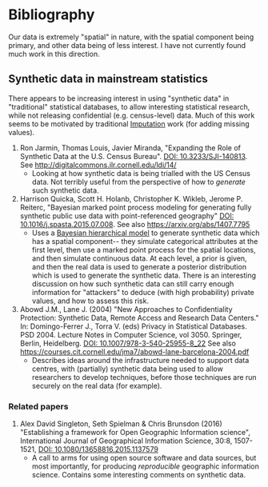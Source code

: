 # Bibliography

Our data is extremely "spatial" in nature, with the spatial component being primary, and other data being of less interest.  I have not currently
found much work in this direction.


## Synthetic data in mainstream statistics

There appears to be increasing interest in using "synthetic data" in "traditional" statistical databases, to allow interesting statistical research, while
not releasing confidential (e.g. census-level) data.  Much of this work seems to be motivated by traditional
[Imputation](https://en.wikipedia.org/wiki/Imputation_(statistics)) work (for adding missing values).

1. Ron Jarmin, Thomas Louis, Javier Miranda, "Expanding the Role of Synthetic Data at the U.S. Census Bureau".  [DOI: 10.3233/SJI-140813](http://content.iospress.com/articles/statistical-journal-of-the-iaos/sji00813). See http://digitalcommons.ilr.cornell.edu/ldi/14/
   - Looking at how synthetic data is being trialled with the US Census data.  Not terribly useful from the perspective of how to _generate_ such synthetic data.
2. Harrison Quicka, Scott H. Holanb, Christopher K. Wikleb, Jerome P. Reiterc, "Bayesian marked point process modeling for generating fully synthetic public use data with point-referenced geography"  [DOI: 10.1016/j.spasta.2015.07.008](https://doi.org/10.1016/j.spasta.2015.07.008).  See also https://arxiv.org/abs/1407.7795
   - Uses a [Bayesian hierarchical model](https://en.wikipedia.org/wiki/Bayesian_network)
     to generate synthetic data which has a spatial component-- they simulate categorical attributes at the first level,
     then use a marked point process for the spatial locations, and then simulate continuous data.  At each level, a prior is given, and then the real data
     is used to generate a posterior distribution which is used to generate the synthetic data.  There is an interesting discussion on how such synthetic
     data can still carry enough information for "attackers" to deduce (with high probability) private values, and how to assess this risk.
3. Abowd J.M., Lane J. (2004) "New Approaches to Confidentiality Protection: Synthetic Data, Remote Access and Research Data Centers." In: Domingo-Ferrer J., Torra V. (eds) Privacy in Statistical Databases. PSD 2004. Lecture Notes in Computer Science, vol 3050. Springer, Berlin, Heidelberg.  [DOI: 10.1007/978-3-540-25955-8_22](http://link.springer.com/chapter/10.1007/978-3-540-25955-8_22)  See also https://courses.cit.cornell.edu/jma7/abowd-lane-barcelona-2004.pdf
   - Describes ideas around the infrastructure needed to support data centres, with (partially) synthetic data being used to allow researchers to develop techniques, before those techniques are run securely on the real data (for example).


### Related papers

1. Alex David Singleton, Seth Spielman & Chris Brunsdon (2016) "Establishing
a framework for Open Geographic Information science", International Journal of Geographical
Information Science, 30:8, 1507-1521, [DOI: 
10.1080/13658816.2015.1137579](http://www.tandfonline.com/doi/full/10.1080/13658816.2015.1137579)
   - A call to arms for using open source software and data sources, but most importantly, for producing _reproducible_ geographic information science.  Contains some interesting comments on synthetic data.
